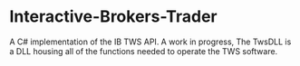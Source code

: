 Interactive-Brokers-Trader
==========================

A C# implementation of the IB TWS API. A work in progress, The TwsDLL is a DLL housing all of the functions needed to operate the TWS software.
